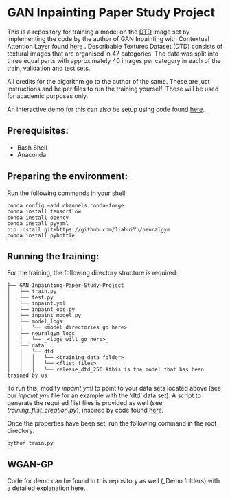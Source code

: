 # GAN Inpainting Paper Study Project
This is a repository for training a model on the [DTD](https://www.robots.ox.ac.uk/~vgg/data/dtd/) image set by implementing the code by the author of GAN Inpainting with Contextual Attention Layer found [here](https://github.com/JiahuiYu/generative_inpainting) . Describable Textures Dataset (DTD) consists of textural images that are organised in 47 categories. The data was split into three equal parts with approximately 40 images per category in each of the train, validation and test sets.

All credits for the algorithm go to the author of the same. These are just instructions and helper files to run the training yourself. These will be used for academic purposes only.

An interactive demo for this can also be setup using code found [here](https://github.com/mishtynegi/Interactive-tool-for-GAN-Inpainting).
 
## Prerequisites:
- Bash Shell
- Anaconda

## Preparing the environment: 
Run the following commands in your shell:

```
conda config –add channels conda-forge
conda install tensorflow
conda install opencv
conda install pyyaml
pip install git+https://github.com/JiahuiYu/neuralgym
conda install pybottle
```

## Running the training:
For the training, the following directory structure is required: 

```
├── GAN-Inpainting-Paper-Study-Project
│   ├── train.py
│   └── test.py
│   └── inpaint.yml
│   └── inpaint_ops.py
│   └── inpaint_model.py
│   └── model_logs
│	│   └── <model directories go here>
│	└── neuralgym_logs
│	│   └── _<logs will go here>_
│	└── data
│	│   └── dtd
│	│   │   └── <training_data folder>
│	│   │   └── <flist files>
│	│   │   └── release_dtd_256 #this is the model that has been trained by us

```

To run this, modify _inpaint.yml_ to point to your data sets located above (see our _inpaint.yml_ file for an example with the ‘dtd’ data set). A script to generate the required flist files is provided as well (see _training_flist_creation.py_), inspired by code found [here](https://github.com/JiahuiYu/generative_inpainting/issues/15).

Once the properties have been set, run the following command in the root directory:
```
python train.py
```
## WGAN-GP
Code for demo can be found in this repository as well (_Demo folders) with a detailed explanation [here](https://docs.google.com/document/d/1HaEFRi-zjvyZEo2KZy6jw5UiVPxN26aF0apbzp4WFSA/edit?usp=sharing).
